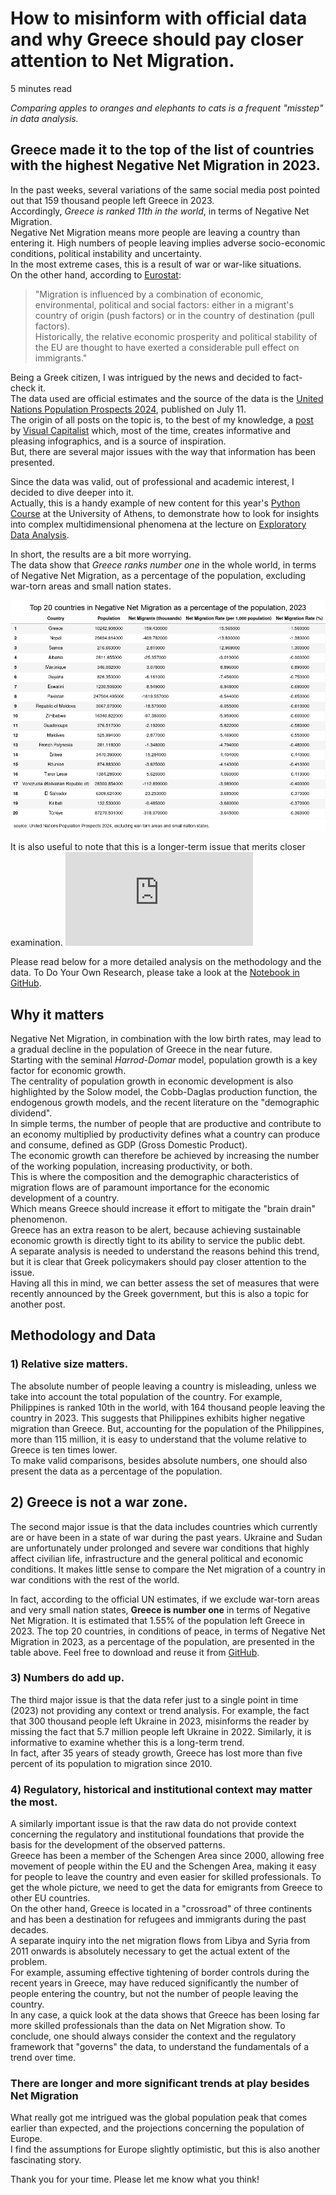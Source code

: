 # How to misinform with official data and why Greece should pay closer attention to Net Migration. 

5 minutes read  

*Comparing apples to oranges and elephants to cats is a frequent "misstep" in data analysis.*

## Greece made it to the top of the list of countries with the highest Negative Net Migration in 2023.

In the past weeks, several variations of the same social media post pointed out that 159 thousand people left Greece in 2023.  
Accordingly, *Greece is ranked 11th in the world*, in terms of Negative Net Migration.  
Negative Net Migration means more people are leaving a country than entering it.
High numbers of people leaving implies adverse socio-economic conditions, political instability and uncertainty.  
In the most extreme cases, this is a result of war or war-like situations.   
On the other hand, according to [Eurostat](https://ec.europa.eu/eurostat/statistics-explained/index.php?title=Migration_and_migrant_population_statistics):
> "Migration is influenced by a combination of economic, environmental, political and social factors: either in a migrant's country of origin (push factors) or in the country of destination (pull factors).  
> Historically, the relative economic prosperity and political stability of the EU are thought to have exerted a considerable pull effect on immigrants."

Being a Greek citizen, I was intrigued by the news and decided to fact-check it.  
The data used are official estimates and the source of the data is the [United Nations Population Prospects 2024](https://population.un.org/wpp/), published on July 11.   
The origin of all posts on the topic is, to the best of my knowledge, a [post](https://www.visualcapitalist.com/mapped-the-countries-losing-people-to-emigration-2023/) by [Visual Capitalist](https://www.visualcapitalist.com/) which, most of the time, creates informative and pleasing infographics, and is a source of inspiration.  
But, there are several major issues with the way that information has been presented.  

Since the data was valid, out of professional and academic interest, I decided to dive deeper into it.   
Actually, this is a handy example of new content for this year's [Python Course](https://github.com/argythana/uoa_py_course) at the University of Athens, to demonstrate how to look for insights into complex multidimensional phenomena at the lecture on [Exploratory Data Analysis](https://github.com/argythana/uoa_py_course/tree/main/lectures_07_12_pandas_scikit/lecture_09_EDA_plots).

In short, the results are a bit more worrying.  
The data show that *Greece ranks number one* in the whole world, in terms of Negative Net Migration, as a percentage of the population, excluding war-torn areas and small nation states.    

![Top 20 countries in Negative Migration](https://github.com/argythana/uoa_py_course/blob/main/lectures_07_12_pandas_scikit/lecture_09_EDA_plots/top20_in_negative_migration_2023.png)  

It is also useful to note that this is a longer-term issue that merits closer examination.
![Net migration rare as a % of the population, Greece, 1950 to 2023](https://github.com/argythana/uoa_py_course/blob/main/lectures_07_12_pandas_scikit/lecture_09_EDA_plots/net_migration_rate_greece_1950_2023.html)


Please read below for a more detailed analysis on the methodology and the data. To Do Your Own Research, please take a look at the [Notebook in GitHub](https://github.com/argythana/uoa_py_course/blob/main/lectures_07_12_pandas_scikit/lecture_09_EDA_plots/lecture_07f_wpp_eda.ipynb).

## Why it matters

Negative Net Migration, in combination with the low birth rates, may lead to a gradual decline in the population of Greece in the near future.  
Starting with the seminal *Harrod-Domar* model, population growth is a key factor for economic growth.  
The centrality of population growth in economic development is also highlighted by the Solow model, the Cobb-Daglas production function, the endogenous growth models, and the recent literature on the "demographic dividend".     
In simple terms, the number of people that are productive and contribute to an economy multiplied by productivity defines what a country can produce and consume, defined as GDP (Gross Domestic Product).   
The economic growth can therefore be achieved by increasing the number of the working population, increasing productivity, or both.  
This is where the composition and the demographic characteristics of migration flows are of paramount importance for the economic development of a country.   
Which means Greece should increase it effort to mitigate the "brain drain" phenomenon.  
Greece has an extra reason to be alert, because achieving sustainable economic growth is directly tight to its ability to service the public debt.  
A separate analysis is needed to understand the reasons behind this trend, but it is clear that Greek policymakers should pay closer attention to the issue.  
Having all this in mind, we can better assess the set of measures that were recently announced by the Greek government, but this is also a topic for another post.  

## Methodology and Data

### 1) Relative size matters.
The absolute number of people leaving a country is misleading, unless we take into account the total population of the country.
For example, Philippines is ranked 10th in the world, with 164 thousand people leaving the country in 2023.
This suggests that Philippines exhibits higher negative migration than Greece. But, accounting for the population of the Philippines, more than 115 million, it is easy to understand that the volume relative to Greece is ten times lower.  
To make valid comparisons, besides absolute numbers, one should also present the data as a percentage of the population.

## 2) Greece is not a war zone.
The second major issue is that the data includes countries which currently are or have been in a state of war during the past years.
Ukraine and Sudan are unfortunately under prolonged and severe war conditions that highly affect civilian life, infrastructure and the general political and economic conditions. 
It makes little sense to compare the Net migration of a country in war conditions with the rest of the world.

In fact, according to the official UN estimates, if we exclude war-torn areas and very small nation states, **Greece is number one** in terms of Negative Net Migration.
It is estimated that 1.55% of the population left Greece in 2023.
The top 20 countries, in conditions of peace, in terms of Negative Net Migration in 2023, as a percentage of the population, are presented in the table above. Feel free to download and reuse it from [GitHub](https://github.com/argythana/uoa_py_course/blob/main/lectures_07_12_pandas_scikit/lecture_09_EDA_plots/top20_in_negative_migration_2023.png).

### 3) Numbers do add up. 
The third major issue is that the data refer just to a single point in time (2023) not providing any context or trend analysis.
For example, the fact that 300 thousand people left Ukraine in 2023, misinforms the reader by missing the fact that 5.7 million people left Ukraine in 2022. 
Similarly, it is informative to examine whether this is a long-term trend.  
In fact, after 35 years of steady growth, Greece has lost more than five percent of its population to migration since 2010. 

### 4) Regulatory, historical and institutional context may matter the most.
A similarly important issue is that the raw data do not provide context concerning the regulatory and institutional foundations that provide the basis for the development of the observed patterns.  
Greece has been a member of the Schengen Area since 2000, allowing free movement of people within the EU and the Schengen Area, making it easy for people to leave the country and even easier for skilled professionals. To get the whole picture, we need to get the data for emigrants from Greece to other EU countries.  
On the other hand, Greece is located in a "crossroad" of three continents and has been a destination for refugees and immigrants during the past decades.  
A separate inquiry into the net migration flows from Libya and Syria from 2011 onwards is absolutely necessary to get the actual extent of the problem.  
For example, assuming effective tightening of border controls during the recent years in Greece, may have reduced significantly the number of people entering the country, but not the number of people leaving the country.   
In any case, a quick look at the data shows that Greece has been losing far more skilled professionals than the data on Net Migration show.
To conclude, one should always consider the context and the regulatory framework that "governs" the data, to understand the fundamentals of a trend over time.

### There are longer and more significant trends at play besides Net Migration
What really got me intrigued was the global population peak that comes earlier than expected, and the projections concerning the population of Europe.  
I find the assumptions for Europe slightly optimistic, but this is also another fascinating story.

Thank you for your time. Please let me know what you think!